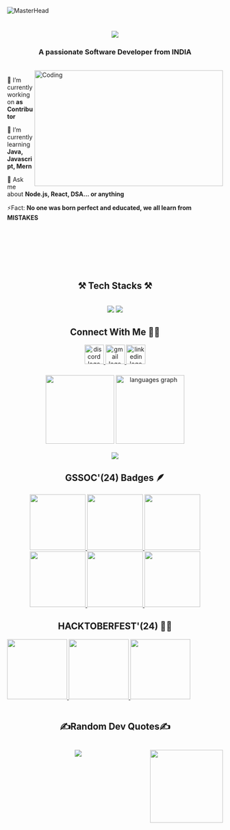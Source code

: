 ![MasterHead](https://user-images.githubusercontent.com/74038190/225813708-98b745f2-7d22-48cf-9150-083f1b00d6c9.gif)
<h1 align="center">
<img src="https://readme-typing-svg.herokuapp.com/?font=Righteous&size=38&center=true&vCenter=true&width=510&height=80&duration=3800&lines=Hi+There!+👋;+I'm+Gyana+Prakash+Sahoo;"/>
</h1>
<h3 align="center">A passionate Software Developer from INDIA </h3>
<br>
<div>
<img align="right" alt="Coding"  height="270px" width="440px" src="https://user-images.githubusercontent.com/74038190/242390524-0c7eb6ed-663b-4ce4-bfbd-18239a38ba1b.gif"/>
</div>

🔭 I’m currently working on **as Contributor**
 
 🌱 I’m currently learning **Java, Javascript, Mern**

💬 Ask me about **Node.js, React, DSA... or anything**

⚡Fact: **No one was born perfect and educated, we all learn from MISTAKES**

###
<br><br>
<br>
<br>
<br>


<h2 align="center">⚒️ Tech Stacks ⚒️</h2>
<br>
<div align="center">
    <img src="https://skillicons.dev/icons?i=react,bootstrap,stackoverflow,html,css,vscode,github,figma,tailwind,git,r,jquery,threejs,ae,github" />
    <img src="https://skillicons.dev/icons?i=nodejs,python,javascript,typescript,express,idea,mongodb,c,java,nextjs,mysql,eclipse" /><br>
</div>

###
<h2 align="center"> Connect With Me 👨‍💻 </h2>
<div align="center">
 <a href="https://discord.com/channels/@me" target="_blank">
  <img src="https://cliply.co/wp-content/uploads/2021/08/372108630_DISCORD_LOGO_400.gif?message=Discord&logo=discord&label=&color=7289DA&logoColor=white&labelColor=&style=for-the-badge" height="45" alt="discord logo"  />
 </a>
  <a href="mailto:gyanaprakash7853@gmail.com" target="_blank">
  <img src="https://cdn.dribbble.com/users/2113992/screenshots/14510264/media/37a62d305ca45e21f00f40adc9016b36.gif?message=Gmail&logo=gmail&label=&color=D14836&logoColor=white&labelColor=&style=for-the-badge" height="45" alt="gmail logo"  />
  </a>
  <a href="www.linkedin.com/in/gyanaprakashbbsr/" target="blank">
  <img src="https://cliply.co/wp-content/uploads/2021/02/372102050_LINKEDIN_ICON_TRANSPARENT_1080.gif?message=LinkedIn&logo=linkedin&label=&color=0077B5&logoColor=white&labelColor=&style=for-the-badge" height="45" alt="linkedin logo"  />
  </a>
</div>

###
<div align="center">
<img src="https://github-readme-stats.vercel.app/api?username=GyanaPrakashSahoo7853&theme=chartreuse-dark&show_icons=true" height="160px"/>
<img src="https://github-readme-streak-stats.herokuapp.com/?user=GyanaPrakashSahoo7853&theme=chartreuse-dark&hide_border=false_border=false" height="160px" alt="languages graph"  />
  <br>
  <br>
  <img src="https://github-readme-stats.vercel.app/api/top-langs/?username=GyanaPrakashSahoo7853&theme=chartreuse-dark&hide_border=false&include_all_commits=true&count_private=false&layout=donut-vertical"/>
</div>

###
<h2 align="center"> GSSOC'(24) Badges 🪶 </h2>
<div style='display:flex; align-items:center; gap: 10px;' align='center'> <a href="https://gssoc.girlscript.tech/leaderboard">
<img src="https://raw.githubusercontent.com/GSSoC24/Postman-Challenge/main/docs/assets/Postman%20White.png" width="130px" height="130px" />
<img src="https://raw.githubusercontent.com/GSSoC24/Postman-Challenge/main/docs/assets/1.png" width="130px" height="130px" />
<img src="https://raw.githubusercontent.com/GSSoC24/Postman-Challenge/main/docs/assets/2.png" width="130px" height="130px" />
<img src="https://raw.githubusercontent.com/GSSoC24/Postman-Challenge/main/docs/assets/3.png" width="130px" height="130px" />
<img src="https://raw.githubusercontent.com/GSSoC24/Postman-Challenge/main/docs/assets/4.png" width="130px" height="130px" />
<img src="https://raw.githubusercontent.com/GSSoC24/Postman-Challenge/main/docs/assets/5.png" width="130px" height="130px" /> 
</a>
</div>

###
<h2 align="center"> HACKTOBERFEST'(24) 👨‍💻 </h2>
<div style='display:flex; align-items:center; gap: 20px;' align='center'> <a href="https://hacktoberfest.com/profile/">
<img src="https://assets.holopin.io/hf2024levels/level0-sloth-terminal-0-0-0-0.webp" width="140px" height="140px"/>
<img src="https://assets.holopin.io/hf2024levels/level1-sloth-terminal-tea-0-0-0.webp" width="140px" height="140px"/>
<img src="https://assets.holopin.io/hf2024levels/level2-sloth-terminal-tea-hoodie-0-0.webp" width="140px" height="140px"/>
</a></div>


<br>
<div align="center">
 <h2>✍️Random Dev Quotes✍️</h2>
  <br>
  <img align="center" src="https://quotes-github-readme.vercel.app/api?type=horizontal&theme=chartreuse-dark"/>
 <img align="right" height="170px" width="170px" src="https://user-images.githubusercontent.com/74038190/235224431-e8c8c12e-6826-47f1-89fb-2ddad83b3abf.gif"
</div>
<br clear="both">
